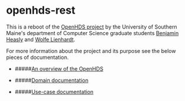# openhds-rest

This is a reboot of the [OpenHDS project](https://github.com/OpenHDS) by the University of Southern Maine's 
department of Computer Science graduate students [Benjamin Heasly](https://github.com/benjamin-heasly) and 
[Wolfe Lienhardt](https://github.com/nathan-wolfe-lienhardt). 

For more information about the project and its purpose see the below pieces of documentation.

- #####[An overview of the OpenHDS](src/main/resources/documentation/the-openhds-overview.md)

- #####[Domain documentation](src/main/resources/documentation/domain-documentation.md)

- #####[Use-case documentation](src/main/resources/documentation/registration-use-cases.md)
